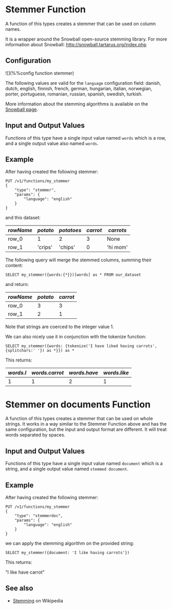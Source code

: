 # Stemmer Function

A function of this types creates a stemmer that can be used on column names.

It is a wrapper around the Snowball open-source stemming library.
For more information about Snowball: <http://snowball.tartarus.org/index.php>

## Configuration

![](%%config function stemmer)

The following values are valid for the `language` configuration field: danish, dutch,
english, finnish, french, german, hungarian, italian, norwegian, porter, portuguese,
romanian, russian, spanish, swedish, turkish.

More information about the stemming
algorithms is available on the 
[Snowball page](http://snowball.tartarus.org/texts/stemmersoverview.html).

## Input and Output Values

Functions of this type have a single input value named `words` which is a row, and 
a single output value also named `words`.

## Example

After having created the following stemmer:

```
PUT /v1/functions/my_stemmer
{
    "type": "stemmer",
    "params": {
        "language": "english"
    }
}
```

and this dataset:

| *rowName* | *potato* | *potatoes* | *carrot* | *carrots* |
|-----------|----------|------------|----------|-----------|
|   row_0   |     1    |      2     |     3    |    None   |
|   row_1   | 'crips'  |  'chips'   |     0    | 'hi mom'  |


The following query will merge the stemmed columns, summing their content:

```
SELECT my_stemmer({words:{*}})[words] as * FROM our_dataset
```

and return:


| *rowName* | *potato* | *carrot* |
|-----------|----------|----------|
|   row_0   |     3    |     3    |
|   row_1   |     2    |     1    |


Note that strings are coerced to the integer value 1.


We can also nicely use it in conjunction with the tokenize function:

```
SELECT my_stemmer({words: {tokenize('I have liked having carrots', {splitchars:' '}) as *}}) as *
```

This returns:

|*words.I*|*words.carrot*|*words.have*|*words.like*|
|---------|--------------|------------|------------|
|    1    |     1        |     2      |      1     |


# Stemmer on documents Function

A function of this types creates a stemmer that can be used on whole strings.
It works in a way similar to the Stemmer Function above and has the same configuration, but
the input and output format are different. It will treat words separated by spaces.

## Input and Output Values

Functions of this type have a single input value named `document` which is a string, and 
a single output value named `stemmed document`.

## Example

After having created the following stemmer:

```
PUT /v1/functions/my_stemmer
{
    "type": "stemmerdoc",
    "params": {
        "language": "english"
    }
}
```

we can apply the stemming algorithm on the provided string:

`SELECT my_stemmer({document: 'I like having carrots'})`

This returns:

"I like have carrot"

## See also

* [Stemming](https://en.wikipedia.org/wiki/Stemming) on Wikipedia

